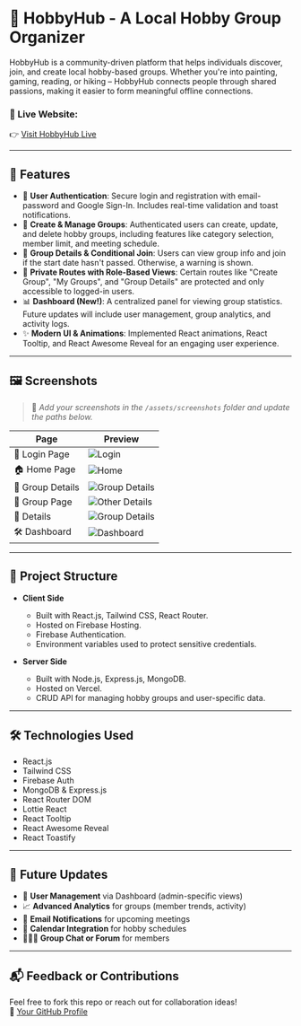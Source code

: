 # 🎨 HobbyHub - A Local Hobby Group Organizer

HobbyHub is a community-driven platform that helps individuals discover, join, and create local hobby-based groups. Whether you're into painting, gaming, reading, or hiking – HobbyHub connects people through shared passions, making it easier to form meaningful offline connections.

### 🔗 Live Website:
👉 [Visit HobbyHub Live](https://hobby-hub-ca344.web.app/)

---

## 🚀 Features

- 🔐 **User Authentication**: Secure login and registration with email-password and Google Sign-In. Includes real-time validation and toast notifications.
- 📌 **Create & Manage Groups**: Authenticated users can create, update, and delete hobby groups, including features like category selection, member limit, and meeting schedule.
- 📄 **Group Details & Conditional Join**: Users can view group info and join if the start date hasn't passed. Otherwise, a warning is shown.
- 🎯 **Private Routes with Role-Based Views**: Certain routes like "Create Group", "My Groups", and "Group Details" are protected and only accessible to logged-in users.
- 📊 **Dashboard (New!)**: A centralized panel for viewing group statistics. Future updates will include user management, group analytics, and activity logs.
- ✨ **Modern UI & Animations**: Implemented React animations, React Tooltip, and React Awesome Reveal for an engaging user experience.

---

## 🖼️ Screenshots

> 📌 *Add your screenshots in the `/assets/screenshots` folder and update the paths below.*

| Page | Preview |
|------|---------|
| 🔐 Login Page | ![Login](assets/screenshots/login.png) |
| 🏠 Home Page | ![Home](https://i.ibb.co/B2syRx35/Screenshot-2025-06-27-063323.png) |
| 🧩 Group Details | ![Group Details](https://i.ibb.co/xtQDRsJc/Screenshot-2025-06-27-063343.png) |
| 🧩 Group Page | ![Other Details](https://i.ibb.co/9HpdN2qy/Screenshot-2025-06-27-063410.png) |
| 🧩 Details | ![Group Details](https://i.ibb.co/DfVxmdBQ/Screenshot-2025-06-27-063519.png) |
| 🛠️ Dashboard | ![Dashboard](https://i.ibb.co/DfVxmdBQ/Screenshot-2025-06-27-063519.png) |

---

## 📁 Project Structure

- **Client Side**  
  - Built with React.js, Tailwind CSS, React Router.
  - Hosted on Firebase Hosting.
  - Firebase Authentication.
  - Environment variables used to protect sensitive credentials.

- **Server Side**  
  - Built with Node.js, Express.js, MongoDB.
  - Hosted on Vercel.
  - CRUD API for managing hobby groups and user-specific data.

---

## 🛠️ Technologies Used

- React.js
- Tailwind CSS
- Firebase Auth
- MongoDB & Express.js
- React Router DOM
- Lottie React
- React Tooltip
- React Awesome Reveal
- React Toastify

---

## 🔮 Future Updates

- 👥 **User Management** via Dashboard (admin-specific views)
- 📈 **Advanced Analytics** for groups (member trends, activity)
- 📨 **Email Notifications** for upcoming meetings
- 📅 **Calendar Integration** for hobby schedules
- 🧑‍🤝‍🧑 **Group Chat or Forum** for members

---

## 📬 Feedback or Contributions

Feel free to fork this repo or reach out for collaboration ideas!  
🔗 [Your GitHub Profile](https://github.com/yourusername)

